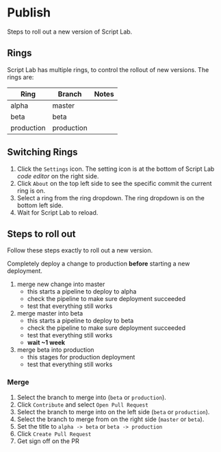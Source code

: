 # Publish

Steps to roll out a new version of Script Lab.

## Rings

Script Lab has multiple rings, to control the rollout of new versions. The rings are:

| Ring       | Branch     | Notes |
| ---------- | ---------- | ----- |
| alpha      | master     |       |
| beta       | beta       |       |
| production | production |       |

## Switching Rings

1. Click the `Settings` icon. The setting icon is at the bottom of Script Lab _code editor_ on the right side.
1. Click `About` on the top left side to see the specific commit the current ring is on.
1. Select a ring from the ring dropdown. The ring dropdown is on the bottom left side.
1. Wait for Script Lab to reload.

## Steps to roll out

Follow these steps exactly to roll out a new version.

Completely deploy a change to production **before** starting a new deployment.

1. merge new change into master
   - this starts a pipeline to deploy to alpha
   - check the pipeline to make sure deployment succeeded
   - test that everything still works
1. merge master into beta
   - this starts a pipeline to deploy to beta
   - check the pipeline to make sure deployment succeeded
   - test that everything still works
   - **wait ~1 week**
1. merge beta into production
   - this stages for production deployment
   - test that everything still works

### Merge

1. Select the branch to merge into (`beta` or `production`).
1. Click `Contribute` and select `Open Pull Request`
1. Select the branch to merge into on the left side (`beta` or `production`).
1. Select the branch to merge from on the right side (`master` or `beta`).
1. Set the title to
   `alpha -> beta` or `beta -> production`
1. Click `Create Pull Request`
1. Get sign off on the PR
